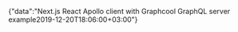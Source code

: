 {"data":"Next.js React Apollo client with Graphcool GraphQL server example2019-12-20T18:06:00+03:00"}
